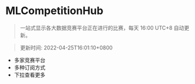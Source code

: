 # MLCompetitionHub

> 一站式显示各大数据竞赛平台正在进行的比赛，每天 16:00 UTC+8 自动更新。
  
> 更新时间: 2022-04-25T16:01:10+0800 

* 多家竞赛平台
* 多种订阅方式
* 下拉查看更多